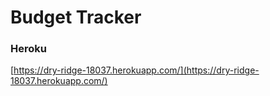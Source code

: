 # Budget Tracker     

### Heroku
[https://dry-ridge-18037.herokuapp.com/](https://dry-ridge-18037.herokuapp.com/)

